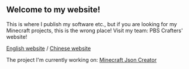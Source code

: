 ## Welcome to my website!

This is where I publish my software etc., but if you are looking for my Minecraft projects, this is the wrong place! Visit my team: PBS Crafters' website!

[English website](https://pbscrafters.strikingly.com) / [Chinese website](http://zh-pbscrafters.sxl.cn)

The project I'm currently working on: [Minecraft Json Creator](https://phykro12.github.io/json-creator)